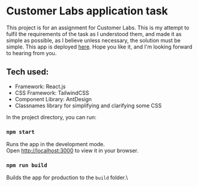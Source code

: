 # Customer Labs application task

This project is for an assignment for Customer Labs. This is my attempt to fulfil the requirements of the task as I understood them, and made it as simple as possible, as I believe unless necessary, the solution must be simple. This app is deployed [here](https://customer-labs-assignment.netlify.app/). Hope you like it, and I'm looking forward to hearing from you.

## Tech used:

- Framework: React.js
- CSS Framework: TailwindCSS
- Component Library: AntDesign
- Classnames library for simplifying and clarifying some CSS


In the project directory, you can run:

### `npm start`

Runs the app in the development mode.\
Open [http://localhost:3000](http://localhost:3000) to view it in your browser.

### `npm run build`

Builds the app for production to the `build` folder.\


